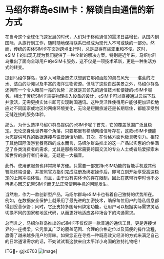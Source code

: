 # 马绍尔群岛eSIM卡：解锁自由通信的新方式

在当今这个全球化飞速发展的时代，人们对于移动通信的需求日益增长。从国内到国际，从旅行到工作，随时随地保持联系已经成为现代人不可或缺的一部分。然而，传统的实体SIM卡在面对跨境出行时，总是显得有些笨重和不便。这时，eSIM卡的出现无疑为我们提供了一种全新的解决方案。特别是近年来，马绍尔群岛推出了面向全球用户的eSIM卡服务，这不仅是一项技术革新，更是一种生活方式的转变。

提到马绍尔群岛，很多人可能会首先联想到它那如画般的海岛风光——湛蓝的海水、洁白的沙滩以及丰富的海洋生物资源。但除了这些自然美景之外，马绍尔群岛还拥有一个令人眼前一亮的优势：那就是其领先的通信技术和便捷的eSIM卡服务。相比于传统SIM卡需要物理插入设备的设计，eSIM卡可以直接通过云端下载并激活，无需更换实体卡即可实现跨国通讯。这种灵活性使得用户能够更加轻松地应对不同国家或地区的网络环境变化，无论是短期旅游还是长期居住，都能享受到无缝连接的服务体验。

那么，为什么选择马绍尔群岛提供的eSIM卡呢？首先，它的覆盖范围广泛且稳定。无论您身处世界哪个角落，只要那里有移动网络信号存在，这款eSIM卡便能为您提供可靠的数据连接与语音通话功能。其次，在价格方面也极具吸引力。相较于其他国际漫游套餐高昂的成本而言，马绍尔群岛推出的这一产品以实惠的价格满足了各类消费者的需求，尤其是那些经常需要跨国交流的专业人士或者热爱探索未知世界的旅行者们来说，无疑是一大福音。

此外，使用该服务也非常简单方便。只需要一部支持eSIM功能的智能手机或其他智能终端设备，并按照官方指引完成注册及绑定操作后，即可立刻开始享受高速稳定的上网冲浪体验。而且，由于没有实体卡的存在限制，因此在携带行李时也不必再担心因忘记带SIM卡而无法正常使用手机的问题发生。

当然啦，作为一款创新型产品，马绍尔群岛eSIM卡也有着自己独特的优势所在。例如，在数据安全保护上就采用了最先进的加密技术，确保每位用户的隐私信息都得到妥善保管；同时，它还支持多国号码绑定功能，让用户可以根据实际需求灵活切换不同的国家和地区代码，从而更好地适应各种场合下的沟通需求。

总而言之，马绍尔群岛推出的eSIM卡不仅仅是一款普通的通信工具，更是连接世界的一座桥梁。它凭借其广泛的覆盖范围、合理的价格定位以及简便的操作流程，赢得了越来越多用户的青睐。如果您正在寻找一种既高效又经济的方式来满足自己的日常通讯需求的话，不妨试试看这款来自太平洋小岛国的独特礼物吧！

[TG💪+ @jx0703 ![Image](https://github.com/user-attachments/assets/dbca1d08-cadb-493c-b0ec-ad6f7a83f270)]